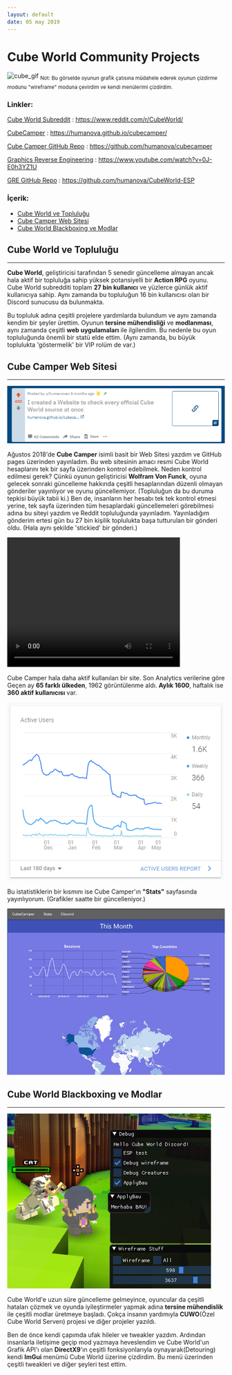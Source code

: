 ```yaml
---
layout: default
date: 05 may 2019
---
```


# Cube World Community Projects

![cube_gif](cube/cube.gif)
<sub>Not: Bu görselde oyunun grafik çatısına müdahele ederek oyunun çizdirme modunu "wireframe" moduna çevirdim ve kendi menülerimi çizdirdim.</sub>

### Linkler:

[Cube World Subreddit](https://www.reddit.com/r/CubeWorld/) : https://www.reddit.com/r/CubeWorld/

[CubeCamper](https://humanova.github.io/cubecamper/) : https://humanova.github.io/cubecamper/

[Cube Camper GitHub Repo](https://github.com/humanova/cubecamper) : https://github.com/humanova/cubecamper

[Graphics Reverse Engineering](https://www.youtube.com/watch?v=0J-E0h3YZ1U) : https://www.youtube.com/watch?v=0J-E0h3YZ1U

[GRE GitHub Repo](https://github.com/humanova/CubeWorld-ESP) : https://github.com/humanova/CubeWorld-ESP

### İçerik:
*	[Cube World ve Topluluğu](#cube-world-ve-topluluğu)
*	[Cube Camper Web Sitesi](#cube-camper-web-sitesi)
*	[Cube World Blackboxing ve Modlar](#cube-world-blackboxing-ve-modlar)


## Cube World ve Topluluğu
---

**Cube World**, geliştiricisi tarafından 5 senedir güncelleme almayan ancak hala aktif bir topluluğa sahip yüksek potansiyelli bir **Action RPG** oyunu. Cube World subredditi toplam **27 bin kullanıcı** ve yüzlerce günlük aktif kullanıcıya sahip. Aynı zamanda bu topluluğun 16 bin kullanıcısı olan bir Discord sunucusu da bulunmakta.

Bu topluluk adına çeşitli projelere yardımlarda bulundum ve aynı zamanda kendim bir şeyler ürettim. Oyunun **tersine mühendisliği** ve **modlanması**, aynı zamanda çeşitli **web uygulamaları** ile ilgilendim. Bu nedenle bu oyun topluluğunda önemli bir statü elde ettim. (Aynı zamanda, bu büyük toplulukta 'göstermelik' bir VIP rolüm de var.)

## Cube Camper Web Sitesi
---

![reddit](cube/reddit.png)

Ağustos 2018'de **Cube Camper** isimli basit bir Web Sitesi yazdım ve GitHub pages üzerinden yayınladım. Bu web sitesinin amacı resmi Cube World hesaplarını tek bir sayfa üzerinden kontrol edebilmek. Neden kontrol edilmesi gerek? Çünkü oyunun geliştiricisi **Wolfram Von Funck**, oyuna gelecek sonraki güncelleme hakkında çeşitli hesaplarından düzenli olmayan gönderiler yayınlıyor ve oyunu güncellemiyor. (Topluluğun da bu duruma tepkisi büyük tabii ki.) Ben de, insanların her hesabı tek tek kontrol etmesi yerine, tek sayfa üzerinden tüm hesaplardaki güncellemeleri görebilmesi adına bu siteyi yazdım ve Reddit topluluğunda yayınladım. Yayınladığım gönderim ertesi gün bu 27 bin kişilik toplulukta başa tutturulan bir gönderi oldu. (Hala aynı şekilde 'stickied' bir gönderi.)

<video width="400" height="300" controls>
  <source src="cube/cubecamper.mp4" type="video/mp4">
</video>

Cube Camper hala daha aktif kullanılan bir site. Son Analytics verilerine göre Geçen ay **65 farklı ülkeden**, 1962 görüntülenme aldı. **Aylık 1600**, haftalık ise **360 aktif kullanıcısı** var.

![stats](cube/camper_stats.png)

Bu istatistiklerin bir kısmını ise Cube Camper'ın **"Stats"** sayfasında yayınlıyorum. (Grafikler saatte bir güncelleniyor.)

![stats_page](cube/stats_page.png)

## Cube World Blackboxing ve Modlar
---
![cube_esp](cube/cube_esp.png)

Cube World'e uzun süre güncelleme gelmeyince, oyuncular da çeşitli hataları çözmek ve oyunda iyileştirmeler yapmak adına **tersine mühendislik** ile çeşitli modlar üretmeye başladı. Çokça insanın yardımıyla **CUWO**(Özel Cube World Serverı) projesi ve diğer projeler yazıldı. 

Ben de önce kendi çapımda ufak hileler ve tweakler yazdım. Ardından insanlarla iletişime geçip mod yazmaya heveslendim ve Cube World'un Grafik API'ı olan **DirectX9**'ın çeşitli fonksiyonlarıyla oynayarak(Detouring) kendi **ImGui** menümü Cube World üzerine çizdirdim. Bu menü üzerinden çeşitli tweakleri ve diğer şeyleri test ettim.

